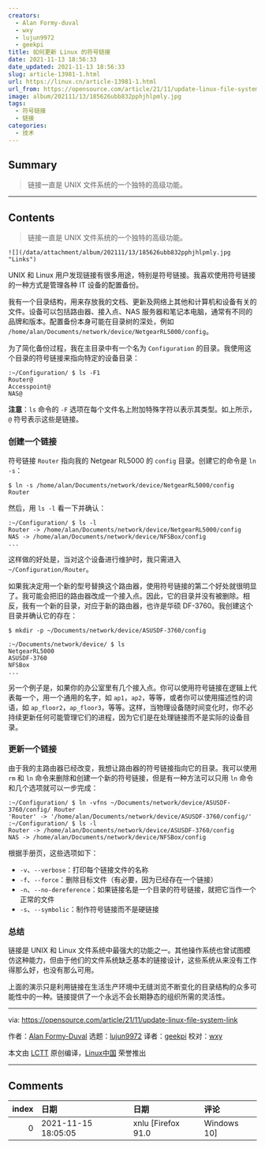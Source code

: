 ```yaml
---
creators:
  - Alan Formy-duval
  - wxy
  - lujun9972
  - geekpi
title: 如何更新 Linux 的符号链接
date: 2021-11-13 18:56:33
date_updated: 2021-11-13 18:56:33
slug: article-13981-1.html
url: https://linux.cn/article-13981-1.html
url_from: https://opensource.com/article/21/11/update-linux-file-system-link
image: album/202111/13/185626ubb832pphjhlpmly.jpg
tags:
  - 符号链接
  - 链接
categories:
  - 技术
---
```


## Summary

> 链接一直是 UNIX 文件系统的一个独特的高级功能。

***

<!-- more -->

## Contents

> 
> 链接一直是 UNIX 文件系统的一个独特的高级功能。
> 
> 
> 

`![](/data/attachment/album/202111/13/185626ubb832pphjhlpmly.jpg "Links")`

UNIX 和 Linux 用户发现链接有很多用途，特别是符号链接。我喜欢使用符号链接的一种方式是管理各种 IT 设备的配置备份。

我有一个目录结构，用来存放我的文档、更新及网络上其他和计算机和设备有关的文件。设备可以包括路由器、接入点、NAS 服务器和笔记本电脑，通常有不同的品牌和版本。配置备份本身可能在目录树的深处，例如 `/home/alan/Documents/network/device/NetgearRL5000/config`。

为了简化备份过程，我在主目录中有一个名为 `Configuration` 的目录。我使用这个目录的符号链接来指向特定的设备目录：

```shell
:~/Configuration/ $ ls -F1
Router@
Accesspoint@
NAS@
```

**注意**：`ls` 命令的 `-F` 选项在每个文件名上附加特殊字符以表示其类型。如上所示，`@` 符号表示这些是链接。

### 创建一个链接

符号链接 `Router` 指向我的 Netgear RL5000 的 `config` 目录。创建它的命令是 `ln -s`：

```shell
$ ln -s /home/alan/Documents/network/device/NetgearRL5000/config Router
```

然后，用 `ls -l` 看一下并确认：

```shell
:~/Configuration/ $ ls -l
Router -> /home/alan/Documents/network/device/NetgearRL5000/config
NAS -> /home/alan/Documents/network/device/NFSBox/config
...
```

这样做的好处是，当对这个设备进行维护时，我只需进入 `~/Configuration/Router`。

如果我决定用一个新的型号替换这个路由器，使用符号链接的第二个好处就很明显了。我可能会把旧的路由器改成一个接入点。因此，它的目录并没有被删除。相反，我有一个新的目录，对应于新的路由器，也许是华硕 DF-3760。我创建这个目录并确认它的存在：

```shell
$ mkdir -p ~/Documents/network/device/ASUSDF-3760/config
```

```shell
:~/Documents/network/device/ $ ls
NetgearRL5000
ASUSDF-3760
NFSBox
...
```

另一个例子是，如果你的办公室里有几个接入点。你可以使用符号链接在逻辑上代表每一个，用一个通用的名字，如 `ap1`，`ap2`，等等，或者你可以使用描述性的词语，如 `ap_floor2`，`ap_floor3`，等等。这样，当物理设备随时间变化时，你不必持续更新任何可能管理它们的进程，因为它们是在处理链接而不是实际的设备目录。

### 更新一个链接

由于我的主路由器已经改变，我想让路由器的符号链接指向它的目录。我可以使用 `rm` 和 `ln` 命令来删除和创建一个新的符号链接，但是有一种方法可以只用 `ln` 命令和几个选项就可以一步完成：

```shell
:~/Configuration/ $ ln -vfns ~/Documents/network/device/ASUSDF-3760/config/ Router
'Router' -> '/home/alan/Documents/network/device/ASUSDF-3760/config/'
:~/Configuration/ $ ls -l
Router -> /home/alan/Documents/network/device/ASUSDF-3760/config
NAS -> /home/alan/Documents/network/device/NFSBox/config
```

根据手册页，这些选项如下：

* `-v`、`--verbose`：打印每个链接文件的名称
* `-f`、`--force`：删除目标文件（有必要，因为已经存在一个链接）
* `-n`、`--no-dereference`：如果链接名是一个目录的符号链接，就把它当作一个正常的文件
* `-s`、`--symbolic`：制作符号链接而不是硬链接

### 总结

链接是 UNIX 和 Linux 文件系统中最强大的功能之一。其他操作系统也曾试图模仿这种能力，但由于他们的文件系统缺乏基本的链接设计，这些系统从来没有工作得那么好，也没有那么可用。

上面的演示只是利用链接在生活生产环境中无缝浏览不断变化的目录结构的众多可能性中的一种。链接提供了一个永远不会长期静态的组织所需的灵活性。

---

via: <https://opensource.com/article/21/11/update-linux-file-system-link>

作者：[Alan Formy-Duval](https://opensource.com/users/alanfdoss) 选题：[lujun9972](https://github.com/lujun9972) 译者：[geekpi](https://github.com/geekpi) 校对：[wxy](https://github.com/wxy)

本文由 [LCTT](https://github.com/LCTT/TranslateProject) 原创编译，[Linux中国](https://linux.cn/) 荣誉推出

***

## Comments

|   index | 日期                | 日期                           | 评论                               |
|--------:|:--------------------|:-------------------------------|:-----------------------------------|
|       0 | 2021-11-15 18:05:05 | xnlu [Firefox 91.0|Windows 10] | 读到最后才知道，符号链接就是软连接 |
